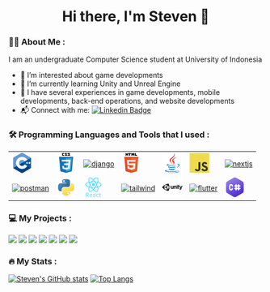 <h1 align="center">
  Hi there, I'm Steven 👋
</h1>

### 👨‍💻 About Me :
I am an undergraduate Computer Science student at University of Indonesia
- 🔭 I’m interested about game developments
- 🌱 I’m currently learning Unity and Unreal Engine
- 📔 I have several experiences in game developments, mobile developments, back-end operations, and website developments
- 📬 Connect with me: [![Linkedin Badge](https://img.shields.io/badge/-LinkedIn-blue?style=flat&logo=Linkedin&logoColor=white)](https://www.linkedin.com/in/steven-faustin-orginata/)

### 🛠️ Programming Languages and Tools that I used :

<div align="center">
<table>

<tr>
<td align = "top"><a href="https://sourceforge.net/projects/orwelldevcpp/" target="_blank" rel="noreferrer"> <img src="https://raw.githubusercontent.com/devicons/devicon/master/icons/cplusplus/cplusplus-original.svg" alt="cpp" width="40" height="40"/> </a></td>
    
<td align = "top"><a href="https://www.w3schools.com/css/" target="_blank" rel="noreferrer"> <img src="https://raw.githubusercontent.com/devicons/devicon/master/icons/css3/css3-original-wordmark.svg" alt="css" width="40" height="40"/> </a></td>
    
<td align = "top"><a href="https://www.djangoproject.com/" target="_blank" rel="noreferrer"> <img src="https://cdn.jsdelivr.net/gh/devicons/devicon/icons/django/django-plain.svg" alt="django" width="40" height="40"/> </a></td>
    
<td align = "top"><a href="https://www.w3.org/html/" target="_blank" rel="noreferrer"> <img src="https://raw.githubusercontent.com/devicons/devicon/master/icons/html5/html5-original-wordmark.svg" alt="html" width="40" height="40"/> </a></td>
    
<td align = "top"><a href="https://www.java.com" target="_blank" rel="noreferrer"> <img src="https://raw.githubusercontent.com/devicons/devicon/master/icons/java/java-original.svg" alt="java" width="40" height="40"/> </a></td>
    
<td align = "top"><a href="https://developer.mozilla.org/en-US/docs/Web/JavaScript" target="_blank" rel="noreferrer"> <img src="https://raw.githubusercontent.com/devicons/devicon/master/icons/javascript/javascript-original.svg" alt="javascript" width="40" height="40"/> </a> </td>
    
<td align = "top"><a href="https://nextjs.org/" target="_blank" rel="noreferrer"> <img src="https://assets.vercel.com/image/upload/q_auto/front/assets/design/black-nextjs.png" alt="nextjs" width="40" height="40"/> </a></td>
</tr>

<tr>
<td align = "top"><a href="https://postman.com" target="_blank" rel="noreferrer"> <img src="https://www.vectorlogo.zone/logos/getpostman/getpostman-icon.svg" alt="postman" width="40" height="40"/> </a></td>
    
<td align = "top"><a href="https://www.python.org" target="_blank" rel="noreferrer"> <img src="https://raw.githubusercontent.com/devicons/devicon/master/icons/python/python-original.svg" alt="python" width="40" height="40"/> </a></td>
    
<td align = "top"><a href="https://reactjs.org/" target="_blank" rel="noreferrer"> <img src="https://raw.githubusercontent.com/devicons/devicon/master/icons/react/react-original-wordmark.svg" alt="react" width="40" height="40"/> </a></td>
    
<td align = "top"><a href="https://tailwindcss.com/" target="_blank" rel="noreferrer"> <img src="https://www.vectorlogo.zone/logos/tailwindcss/tailwindcss-icon.svg" alt="tailwind" width="40" height="40"/> </a></td>
    
<td align = "top"><a href="https://unity.com/" target="_blank" rel="noreferrer"> <img src="https://raw.githubusercontent.com/github/explore/80688e429a7d4ef2fca1e82350fe8e3517d3494d/topics/unity/unity.png?size=48" alt="unity" width="40" height="40"/> </a></td>
    
<td align = "top"><a href="https://flutter.dev/" target="_blank" rel="noreferrer"> <img src="https://www.kindpng.com/picc/m/355-3557482_flutter-logo-png-transparent-png.png" alt="flutter" width="40" height="40"/> </a></td>

<td align = "top"><a href="https://learn.microsoft.com/en-us/dotnet/csharp/" target="_blank" rel="noreferrer"> <img src="https://raw.githubusercontent.com/github/explore/31ea1181d4a76262931a39ca68e0203774a69b60/topics/csharp/csharp.png?size=48" alt="c-sharp" width="40" height="40"/> </a></td>
</tr>
</table>
</div>

### 💻 My Projects :
[![](https://img.shields.io/badge/-🧬%20My%20Website-000)](https://github.com/steven-fo/portfolio)
[![](https://img.shields.io/badge/-📃%20Forum%20api-000)](https://github.com/steven-fo/forum-api)
[![](https://img.shields.io/badge/-📦%20iStock%20Mobile-000)](https://github.com/steven-fo/iStock-mobile)
[![](https://img.shields.io/badge/-🔬%20iStock-000)](https://github.com/steven-fo/iStock)
[![](https://img.shields.io/badge/-📚%20GeTheBooks%20Website-000)](https://github.com/PBP-C03/main-project)
[![](https://img.shields.io/badge/-📱%20GeTheBooks%20Mobile-000)](https://github.com/PBP-C03/gethebooks-mobile)
[![](https://img.shields.io/badge/-🎶%20OpenMusic%20App%20Backend-000)](https://github.com/steven-fo/openmusic-app-back-end)

### 🔥 My Stats :
[![Steven's GitHub stats](https://github-readme-stats.vercel.app/api?username=steven-fo&hide=stars&show=prs_merged,prs_merged_percentage&show_icons=true&theme=transparent)](https://github.com/anuraghazra/github-readme-stats)
[![Top Langs](https://github-readme-stats.vercel.app/api/top-langs/?username=steven-fo&layout=compact&theme=transparent)](https://github.com/anuraghazra/github-readme-stats)

<!--
**steven-fo/steven-fo** is a ✨ _special_ ✨ repository because its `README.md` (this file) appears on your GitHub profile.

Here are some ideas to get you started:

- 🔭 I’m currently working on ...
- 🌱 I’m currently learning ...
- 👯 I’m looking to collaborate on ...
- 🤔 I’m looking for help with ...
- 💬 Ask me about ...
- 📫 How to reach me: ...
- 😄 Pronouns: ...
- ⚡ Fun fact: ...
-->
